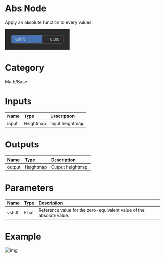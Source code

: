 
Abs Node
========


Apply an absolute function to every values.



![img](../../images/nodes/Abs_settings.png)


# Category


Math/Base
# Inputs

|Name|Type|Description|
| :--- | :--- | :--- |
|input|Heightmap|Input heightmap.|

# Outputs

|Name|Type|Description|
| :--- | :--- | :--- |
|output|Heightmap|Output heightmap.|

# Parameters

|Name|Type|Description|
| :--- | :--- | :--- |
|vshift|Float|Reference value for the zero-equivalent value of the absolute value.|

# Example


![img](../../images/nodes/Abs.png)

